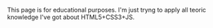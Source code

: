 This page is for educational purposes. I'm just tryng to apply all teoric knowledge I've got about HTML5+CSS3+JS.
